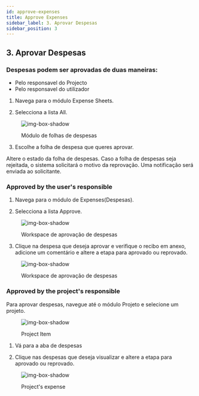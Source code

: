 ```yaml
---
id: approve-expenses
title: Approve Expenses
sidebar_label: 3. Aprovar Despesas
sidebar_position: 3
---
```


## 3. Aprovar Despesas

### Despesas podem ser aprovadas de duas maneiras:

- Pelo responsavel do Projecto
- Pelo responsavel do utilizador

1. Navega para o módulo Expense Sheets.

2. Selecciona a lista All.

<figure>

![img-box-shadow](/img/university/expenses/university-expense-sheets-1.png)

<figcaption>Módulo de folhas de despesas</figcaption>
</figure>

3. Escolhe a folha de despesa que queres aprovar.

Altere o estado da folha de despesas. Caso a folha de despesas seja rejeitada, o sistema solicitará o motivo da reprovação.
Uma notificação será enviada ao solicitante.

### Approved by the user's responsible

1. Navega para o módulo de Expenses(Despesas).

2. Selecciona a lista Approve.

<figure>

![img-box-shadow](/img/university/expenses/university-expenses-approve-1.png)

<figcaption>Workspace de aprovação de despesas</figcaption>
</figure>

3. Clique na despesa que deseja aprovar e verifique o recibo em anexo, adicione um comentário e altere a etapa para aprovado ou reprovado.

<figure>

![img-box-shadow](/img/university/expenses/university-expenses-approve-2.png)

<figcaption>Workspace de aprovação de despesas</figcaption>
</figure>

### Approved by the project's responsible

Para aprovar despesas, navegue até o módulo Projeto e selecione um projeto.

<figure>

![img-box-shadow](/img/university/expenses/university-expenses-3-project.png)

<figcaption>Project Item</figcaption>
</figure>

1. Vá para a aba de despesas

2. Clique nas despesas que deseja visualizar e altere a etapa para aprovado ou reprovado.

<figure>

![img-box-shadow](/img/university/expenses/university-expenses-approve-3.png)

<figcaption>Project's expense</figcaption>
</figure>

